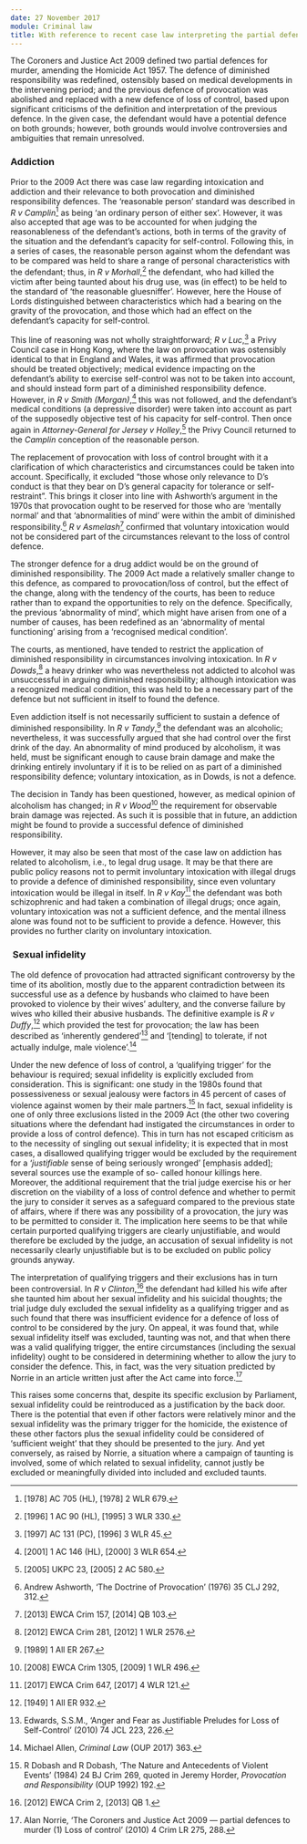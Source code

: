 ```yaml
---
date: 27 November 2017
module: Criminal law
title: With reference to recent case law interpreting the partial defences of loss of control and diminished responsibility, consider whether the legislation gets the right balance in the imposition of criminal liability, if a drug addict kills his wife after discovering she was having an affair.
---
```


The Coroners and Justice Act 2009 defined two partial defences for murder, amending the Homicide Act 1957. The defence of diminished responsibility was redefined, ostensibly based on medical developments in the intervening period; and the previous defence of provocation was abolished and replaced with a new defence of loss of control, based upon significant criticisms of the definition and interpretation of the previous defence. In the given case, the defendant would have a potential defence on both grounds; however, both grounds would involve controversies and ambiguities that remain unresolved.

### Addiction

Prior to the 2009 Act there was case law regarding intoxication and addiction and their relevance to both provocation and diminished responsibility defences. The ‘reasonable person’ standard was described in _R v Camplin_[^1] as being ‘an ordinary person of either sex’. However, it was also accepted that age was to be accounted for when judging the reasonableness of the defendant’s actions, both in terms of the gravity of the situation and the defendant’s capacity for self-control. Following this, in a series of cases, the reasonable person against whom the defendant was to be compared was held to share a range of personal characteristics with the defendant; thus, in _R v Morhall_,[^2] the defendant, who had killed the victim after being taunted about his drug use, was (in effect) to be held to the standard of ‘the reasonable gluesniffer’. However, here the House of Lords distinguished between characteristics which had a bearing on the gravity of the provocation, and those which had an effect on the defendant’s capacity for self-control.

This line of reasoning was not wholly straightforward; _R v Luc_,[^3] a Privy Council case in Hong Kong, where the law on provocation was ostensibly identical to that in England and Wales, it was affirmed that provocation should be treated objectively; medical evidence impacting on the defendant’s ability to exercise self-control was not to be taken into account, and should instead form part of a diminished responsibility defence. However, in _R v Smith (Morgan)_,[^4] this was not followed, and the defendant’s medical conditions (a depressive disorder) were taken into account as part of the supposedly objective test of his capacity for self-control. Then once again in _Attorney-General for Jersey v Holley_,[^5] the Privy Council returned to the _Camplin_ conception of the reasonable person.

The replacement of provocation with loss of control brought with it a clarification of which characteristics and circumstances could be taken into account. Specifically, it excluded “those whose only relevance to D’s conduct is that they bear on D’s general capacity for tolerance or self-restraint”. This brings it closer into line with Ashworth’s argument in the 1970s that provocation ought to be reserved for those who are ‘mentally normal’ and that ‘abnormalities of mind’ were within the ambit of diminished responsibility.[^6] _R v Asmelash_[^7] confirmed that voluntary intoxication would not be considered part of the circumstances relevant to the loss of control defence.

The stronger defence for a drug addict would be on the ground of diminished responsibility. The 2009 Act made a relatively smaller change to this defence, as compared to provocation/loss of control, but the effect of the change, along with the tendency of the courts, has been to reduce rather than to expand the opportunities to rely on the defence. Specifically, the previous ‘abnormality of mind’, which might have arisen from one of a number of causes, has been redefined as an ‘abnormality of mental functioning’ arising from a ‘recognised medical condition’.

The courts, as mentioned, have tended to restrict the application of diminished responsibility in circumstances involving intoxication. In _R v Dowds_,[^8] a heavy drinker who was nevertheless not addicted to alcohol was unsuccessful in arguing diminished responsibility; although intoxication was a recognized medical condition, this was held to be a necessary part of the defence but not sufficient in itself to found the defence.

Even addiction itself is not necessarily sufficient to sustain a defence of diminished responsibility. In _R v Tandy_,[^9] the defendant was an alcoholic; nevertheless, it was successfully argued that she had control over the first drink of the day. An abnormality of mind produced by alcoholism, it was held, must be significant enough to cause brain damage and make the drinking entirely involuntary if it is to be relied on as part of a diminished responsibility defence; voluntary intoxication, as in Dowds, is not a defence.

The decision in Tandy has been questioned, however, as medical opinion of alcoholism has changed; in _R v Wood_[^10] the requirement for observable brain damage was rejected. As such it is possible that in future, an addiction might be found to provide a successful defence of diminished responsibility.

However, it may also be seen that most of the case law on addiction has related to alcoholism, i.e., to legal drug usage. It may be that there are public policy reasons not to permit involuntary intoxication with illegal drugs to provide a defence of diminished responsibility, since even voluntary intoxication would be illegal in itself. In _R v Kay_[^11] the defendant was both schizophrenic and had taken a combination of illegal drugs; once again, voluntary intoxication was not a sufficient defence, and the mental illness alone was found not to be sufficient to provide a defence. However, this provides no further clarity on involuntary intoxication.

###  Sexual infidelity

The old defence of provocation had attracted significant controversy by the time of its abolition, mostly due to the apparent contradiction between its successful use as a defence by husbands who claimed to have been provoked to violence by their wives’ adultery, and the converse failure by wives who killed their abusive husbands. The definitive example is _R v Duffy_,[^12] which provided the test for provocation; the law has been described as ‘inherently gendered’[^13] and ‘\[tending] to tolerate, if not actually indulge, male violence’.[^14]

Under the new defence of loss of control, a ‘qualifying trigger’ for the behaviour is required; sexual infidelity is explicitly excluded from consideration. This is significant: one study in the 1980s found that possessiveness or sexual jealousy were factors in 45 percent of cases of violence against women by their male partners.[^15] In fact, sexual infidelity is one of only three exclusions listed in the 2009 Act (the other two covering situations where the defendant had instigated the circumstances in order to provide a loss of control defence). This in turn has not escaped criticism as to the necessity of singling out sexual infidelity; it is expected that in most cases, a disallowed qualifying trigger would be excluded by the requirement for a ‘_justifiable_ sense of being seriously wronged’ \[emphasis added]; several sources use the example of so- called honour killings here. Moreover, the additional requirement that the trial judge exercise his or her discretion on the viability of a loss of control defence and whether to permit the jury to consider it serves as a safeguard compared to the previous state of affairs, where if there was any possibility of a provocation, the jury was to be permitted to consider it. The implication here seems to be that while certain purported qualifying triggers are clearly unjustifiable, and would therefore be excluded by the judge, an accusation of sexual infidelity is not necessarily clearly unjustifiable but is to be excluded on public policy grounds anyway.

The interpretation of qualifying triggers and their exclusions has in turn been controversial. In _R v Clinton_,[^16] the defendant had killed his wife after she taunted him about her sexual infidelity and his suicidal thoughts; the trial judge duly excluded the sexual infidelity as a qualifying trigger and as such found that there was insufficient evidence for a defence of loss of control to be considered by the jury. On appeal, it was found that, while sexual infidelity itself was excluded, taunting was not, and that when there was a valid qualifying trigger, the entire circumstances (including the sexual infidelity) ought to be considered in determining whether to allow the jury to consider the defence. This, in fact, was the very situation predicted by Norrie in an article written just after the Act came into force.[^17]

This raises some concerns that, despite its specific exclusion by Parliament, sexual infidelity could be reintroduced as a justification by the back door. There is the potential that even if other factors were relatively minor and the sexual infidelity was the primary trigger for the homicide, the existence of these other factors plus the sexual infidelity could be considered of ‘sufficient weight’ that they should be presented to the jury. And yet conversely, as raised by Norrie, a situation where a campaign of taunting is involved, some of which related to sexual infidelity, cannot justly be excluded or meaningfully divided into included and excluded taunts.

[^1]: \[1978] AC 705 (HL), \[1978] 2 WLR 679.

[^2]: \[1996] 1 AC 90 (HL), \[1995] 3 WLR 330.

[^3]: \[1997] AC 131 (PC), \[1996] 3 WLR 45.

[^4]: \[2001] 1 AC 146 (HL), \[2000] 3 WLR 654.

[^5]: \[2005] UKPC 23, \[2005] 2 AC 580.

[^6]: Andrew Ashworth, ‘The Doctrine of Provocation’ (1976) 35 CLJ 292, 312.

[^7]: \[2013] EWCA Crim 157, \[2014] QB 103.

[^8]: \[2012] EWCA Crim 281, \[2012] 1 WLR 2576.

[^9]: \[1989] 1 All ER 267.

[^10]: \[2008] EWCA Crim 1305, \[2009] 1 WLR 496.

[^11]: \[2017] EWCA Crim 647, \[2017] 4 WLR 121.

[^12]: \[1949] 1 All ER 932.

[^13]: Edwards, S.S.M., ‘Anger and Fear as Justifiable Preludes for Loss of Self-Control’ (2010) 74 JCL 223, 226.

[^14]: Michael Allen, _Criminal Law_ (OUP 2017) 363.

[^15]: R Dobash and R Dobash, ‘The Nature and Antecedents of Violent Events’ (1984) 24 BJ Crim 269, quoted in Jeremy Horder, _Provocation and Responsibility_ (OUP 1992) 192.

[^16]: \[2012] EWCA Crim 2, \[2013] QB 1.

[^17]: Alan Norrie, ‘The Coroners and Justice Act 2009 — partial defences to murder (1) Loss of control’ (2010) 4 Crim LR 275, 288.
